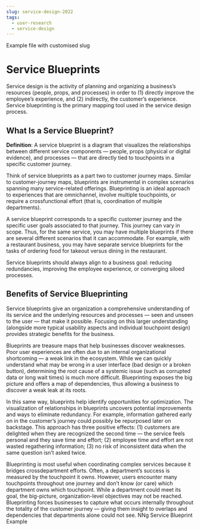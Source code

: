 ```yaml
---
slug: service-design-2022
tags:
  - user-research
  - service-design
---
```


Example file with customised slug

# Service Blueprints

Service design is the activity of planning and organizing a business’s resources (people, props, and processes) in order to (1) directly improve the employee’s experience, and (2) indirectly, the customer’s experience. Service blueprinting is the primary mapping tool used in the service design process.

## What Is a Service Blueprint?

**Definition**: A service blueprint is a diagram that visualizes the relationships between different service components — people, props (physical or digital evidence), and processes — that are directly tied to touchpoints in a specific customer journey.

Think of service blueprints as a part two to customer journey maps. Similar to customer-journey maps, blueprints are instrumental in complex scenarios spanning many service-related offerings. Blueprinting is an ideal approach to experiences that are omnichannel, involve multiple touchpoints, or require a crossfunctional effort (that is, coordination of multiple departments).

A service blueprint corresponds to a specific customer journey and the specific user goals associated to that journey. This journey can vary in scope. Thus, for the same service, you may have multiple blueprints if there are several different scenarios that it can accommodate. For example, with a restaurant business, you may have separate service blueprints for the tasks of ordering food for takeout versus dining in the restaurant.

Service blueprints should always align to a business goal: reducing redundancies, improving the employee experience, or converging siloed processes.

## Benefits of Service Blueprinting

Service blueprints give an organization a comprehensive understanding of its service and the underlying resources and processes — seen and unseen to the user — that make it possible. Focusing on this larger understanding (alongside more typical usability aspects and individual touchpoint design) provides strategic benefits for the business.

Blueprints are treasure maps that help businesses discover weaknesses. Poor user experiences are often due to an internal organizational shortcoming — a weak link in the ecosystem. While we can quickly understand what may be wrong in a user interface (bad design or a broken button), determining the root cause of a systemic issue (such as corrupted data or long wait times) is much more difficult. Blueprinting exposes the big picture and offers a map of dependencies, thus allowing a business to discover a weak leak at its roots.

In this same way, blueprints help identify opportunities for optimization. The visualization of relationships in blueprints uncovers potential improvements and ways to eliminate redundancy. For example, information gathered early on in the customer’s journey could possibly be repurposed later on backstage. This approach has three positive effects: (1) customers are delighted when they are recognized the second time — the service feels personal and they save time and effort; (2) employee time and effort are not wasted regathering information; (3) no risk of inconsistent data when the same question isn’t asked twice.

Blueprinting is most useful when coordinating complex services because it bridges crossdepartment efforts. Often, a department’s success is measured by the touchpoint it owns. However, users encounter many touchpoints throughout one journey and don’t know (or care) which department owns which touchpoint. While a department could meet its goal, the big-picture, organization-level objectives may not be reached. Blueprinting forces businesses to capture what occurs internally throughout the totality of the customer journey — giving them insight to overlaps and dependencies that departments alone could not see.
NNg Service Blueprint Example
